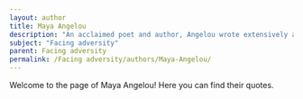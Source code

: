 ```yaml
---
layout: author
title: Maya Angelou
description: "An acclaimed poet and author, Angelou wrote extensively about her life experiences, including overcoming racism and sexual abuse. Her work emphasizes resilience in the face of adversity."
subject: "Facing adversity"
parent: Facing adversity
permalink: /Facing adversity/authors/Maya-Angelou/
---
```


Welcome to the page of Maya Angelou! Here you can find their quotes.
